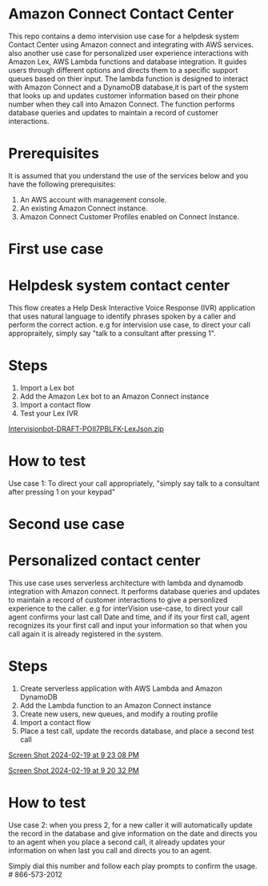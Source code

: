 # Amazon Connect Contact Center
This repo contains a demo intervision use case for a helpdesk system Contact Center using Amazon connect and integrating with AWS services. also another use case for personalized user experience interactions with Amazon Lex, AWS Lambda functions and database integration.
It guides users through different options and directs them to a specific support queues based on thier input. The lambda function is designed to interact with Amazon Connect and a DynamoDB database,it is part of the system that looks up and updates customer information based on their phone number when they call into Amazon Connect. The function performs database queries and updates to maintain a record of customer interactions.
 

# Prerequisites
It is assumed that you understand the use of the services below and you have the following prerequisites:

1. An AWS account with management console.
2. An existing Amazon Connect instance.
3. Amazon Connect Customer Profiles enabled on Connect Instance.

# First use case 
# Helpdesk system contact center 
This flow creates a Help Desk Interactive Voice Response (IVR) application that uses natural language to identify phrases spoken by a caller and perform the correct action.
e.g for intervision use case, to direct your call appropraitely, simply say "talk to a consultant after pressing 1".

# Steps
1. Import a Lex bot
2. Add the Amazon Lex bot to an Amazon Connect instance
3. Import a contact flow
4. Test your Lex IVR

[Intervisionbot-DRAFT-POII7PBLFK-LexJson.zip](https://github.com/buks001/amazon-connect-InterVision-use-case/files/14339580/Intervisionbot-DRAFT-POII7PBLFK-LexJson.zip)

 # How to test
Use case 1: 
To direct your call appropriately, "simply say talk to a consultant after pressing 1 on your keypad"
   



# Second use case
# Personalized contact center
This use case uses serverless architecture with lambda and dynamodb integration with Amazon connect.
It performs database queries and updates to maintain a record of customer interactions to give a personlized experience to the caller.
e.g for interVision use-case, to direct your call agent confirms your last call Date and time, and if its your first call, agent recognizes its your first call and input your information so that when you call again it is already registered in the system. 

# Steps
1. Create serverless application with AWS Lambda and Amazon DynamoDB
3. Add the Lambda function to an Amazon Connect instance
4. Create new users, new queues, and modify a routing profile
5. Import a contact flow
6. Place a test call, update the records database, and place a second test call

   

 [Screen Shot 2024-02-19 at 9 23 08 PM](https://github.com/buks001/amazon-connect-InterVision-use-case/assets/63078734/08f4e9a4-f4a8-4d6f-a7a8-f741551cb17e)

 [Screen Shot 2024-02-19 at 9 20 32 PM](https://github.com/buks001/amazon-connect-InterVision-use-case/assets/63078734/978d2c2d-c765-4692-8745-daf999ec66b9)



# How to test
Use case 2: 
when you press 2, for a new caller it will automatically update the record in the database and give information on the date and directs you to an agent
when you place a second call, it already updates your information on when last you call and directs you to an agent.
 
Simply dial this number and follow each play prompts to confirm the usage. # 866-573-2012

 
